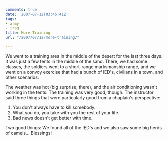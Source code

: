 ```yaml
---
comments: true
date: '2007-07-12T03:45:41Z'
tags:
- army
- iraq
title: More Training
url: "/2007/07/12/more-training/"

---
```

<p>We went to a training area in the middle of the desert for the last three days. It was just a few tents in the middle of the sand. There, we had some classes, the soldiers went to a short-range marksmanship range, and we went on a convoy exercise that had a bunch of IED's, civilians in a town, and other scenarios.</p>
<p>The weather was hot (big surprise, there), and the air conditioning wasn't working in the tents. The training was very good, though. The instructor said three things that were particularly good from a chaplain's perspective:</p>
<ol>
<li>You don't always have to kill somebody.</li>
<li>What you do, you take with you the rest of your life.</li>
<li>Bad news doesn't get better with time.</li>
</ol>
<p>Two good things: We found all of the IED's and we also saw some big herds of camels... Blessings!</p>
